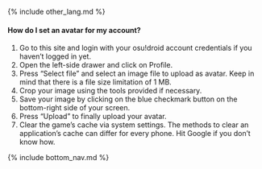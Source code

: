 {% include other_lang.md %}

#### How do I set an avatar for my account?

1. Go to this site and login with your osu!droid account credentials if you haven’t logged in yet.
2. Open the left-side drawer and click on Profile.
3. Press “Select file” and select an image file to upload as avatar. Keep in mind that there is a file size limitation of 1 MB.
4. Crop your image using the tools provided if necessary.
5. Save your image by clicking on the blue checkmark button on the bottom-right side of your screen.
6. Press “Upload” to finally upload your avatar.
7. Clear the game’s cache via system settings. The methods to clear an application’s cache can differ for every phone. Hit Google if you don’t know how.

<!-- Don't touch this part thank you -->
{% include bottom_nav.md %}